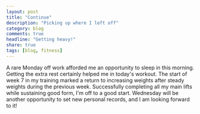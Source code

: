 ```yaml
---
layout: post
title: "Continue"
description: "Picking up where I left off"
category: blog
comments: true
headline: "Getting heavy!"
share: true
tags: [blog, fitness]
---
```

A rare Monday off work afforded me an opportunity to sleep in this morning.  Getting the extra rest certainly helped me in today's workout.  The start of week 7 in my training marked a return to increasing weights after steady weights during the previous week.  Successfully completing all my main lifts while sustaining good form, I'm off to a good start.  Wednesday will be another opportunity to set new personal records, and I am looking forward to it!

